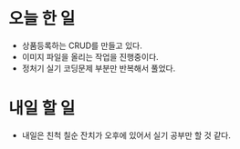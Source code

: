 #	오늘 한 일
-	상품등록하는 CRUD를 만들고 있다. 
-	이미지 파일을 올리는 작업을 진행중이다.
-	정처기 실기 코딩문제 부분만 반복해서 풀었다.

#	내일 할 일
-	내일은 친척 칠순 잔치가 오후에 있어서 실기 공부만 할 것 같다.